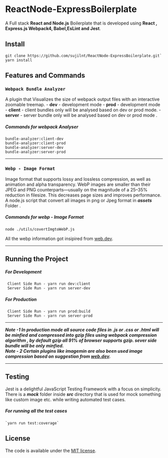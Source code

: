 # ReactNode-ExpressBoilerplate

A Full stack **React and Node.js** Boilerplate that is developed using **React , Express.js Webpack4, Babel,EsLint and Jest**.  

##  Install
```
git clone https://github.com/sujilnt/ReactNode-ExpressBoilerplate.git`
yarn install
```

## Features and Commands 

### `Webpack Bundle Analyzer`

A plugin that Visualizes the size of webpack output files with an interactive zoomable treemap.
	- **dev** - development mode
	- **prod** - development mode
	- **client** - client bundles only will be analysed based on dev or prod mode.
	- **server** - server bundle only will be analysed based on dev or prod mode .
#####  Commands for webpack Analyser <br/>
	bundle-analyzer:client-dev	
	bundle-analyzer:client-prod
	bundle-analyzer:server-dev
	bundle-analyzer:server-prod

<hr/>

###  `Webp - Image Format`
Image format that supports lossy and lossless compression, as well as animation and alpha transparency. WebP images are smaller than their JPEG and PNG counterparts—usually on the magnitude of a 25–35% reduction in filesize. This decreases page sizes and improves performance.
A node.js script that convert all images in png or Jpeg format in ***assets*** Folder  . 
#####  Commands for webp - Image Format <br/>
	node ./utils/covertImgtoWebP.js

All the webp information got insipired from [web.dev](https://web.dev/serve-images-webp).
<hr/>

##  Running the Project

#####  For Development 
```  
 Client Side Run - yarn run dev:client
 Server Side Run - yarn run server-dev 
```
#####  For Production  
```  
 Client Side Run - yarn run prod:build
 Server Side Run - yarn run server-prod
```
<hr/>

***Note -1
In production mode all source code files in .js or .css or .html will be minfied and compressed into gzip files using webpack compression algorithm , by default gzip  all 91% of browser supports gzip. sever side bundle will be only minfied.***  
***Note - 2
 Certain plugins like imagemin are also been used image compression based on suggestion from [web.dev](https://web.dev/use-imagemin-to-compress-images).***

<hr/>

## Testing

Jest is a delightful JavaScript Testing Framework with a focus on simplicity. There is a ***mock*** folder inside ***src*** directory that is used for mock something like custom image etc. while writing automated test cases.

#####  For running all the test cases 
	`yarn run test:coverage`


## License

The code is available under the [MIT license](License.txt).
